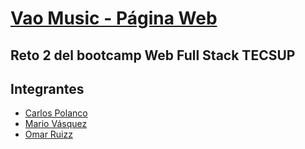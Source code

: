 # [Vao Music - Página Web](https://mariovasquez.github.io/Reto3_G17/)
## Reto 2 del bootcamp Web Full Stack TECSUP 
## Integrantes
* [Carlos Polanco](https://github.com/capolancoz)
* [Mario Vásquez](https://github.com/mariovasquez)
* [Omar Ruizz](https://github.com/#)
